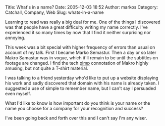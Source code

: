 Title: What's in a name?
Date: 2005-12-03 18:52
Author: markos
Category: Catchall, Company, Web
Slug: whats-in-a-name

Learning to read was really a big deal for me. One of the things I
discovered was that people have a great difficulty writing my name
correctly. I've experienced it so many times by now that I find it
neither surprising nor annoying.

This week was a bit special with higher frequency of errors than usual
on account of my talk. First I became Marko Semastur. Then a day or so
later Makro Samastur was in vogue, which it'll remain to be until the
subtitles on footage are changed. I find the tech
[pimp](http://www.insultmonger.com/swearing/mauritius.htm) connotation
of Makro highly amusing, but not quite a T-shirt material.

I was talking to a friend yesterday who'd like to put up a website
displaying his work and sadly discovered that domain with his name is
already taken. I suggested a use of simple to remember name, but I can't
say I persuaded even myself.

What I'd like to know is how important do you think is your name or the
name you choose for a company for your recognition and success?

I've been going back and forth over this and I can't say I'm any wiser.


